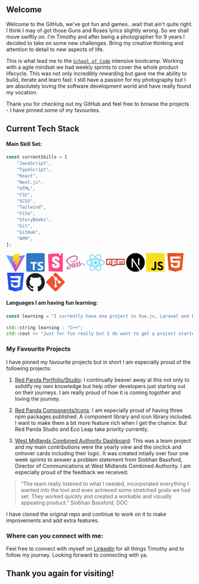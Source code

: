 ## Welcome
Welcome to the GitHub, we've got fun and games...wait that ain't quite right. I think I may of got those Guns and Roses lyrics slightly wrong. So we shall move swiftly on. I'm Timothy and after being a photographer for 9 years I decided to take on some new challenges. Bring my creative thinking and attention to detail to new aspects of life.

This is what lead me to the [`School of Code`](https://schoolofcode.co.uk/) intensive bootcamp. Working with a agile mindset we had weekly sprints to cover the whole product lifecycle. This was not only incredibly rewarding but gave me the ability to build, iterate and learn fast. I still have a passion for my photography but I am absolutely loving the software development world and have really found my vocation.

Thank you for checking out my GitHub and feel free to browse the projects - I have pinned some of my favourites.

## Current Tech Stack
#### Main Skill Set:

``` javascript
const currentSkills = [
    "JavaScript",
    "TypeScript",
    "React",
    "Next.js",
    "HTML",
    "CSS",
    "SCSS",
    "Tailwind",
    "Vite",
    "StoryBooks",
    "Git",
    "GitHub",
    "NPM",
];
```
![Vite_Logo](images/Vite.png)
![TypeScript_Logo](images/TypeScript.png)
![StoryBooks_Logo](images/Storybooks.png)
![sass_Logo](images/sass.png)
![sass_Logo](images/React.png)
![NPM_Logo](images/NPM.png)
![Next_Logo](images/Next.png)
![JavaScript_Logo](images/JavaScript.png)
![HTML5_Logo](images/HTML5.png)
![CSS3_Logo](images/CSS3.png)
![GitHub_Logo](images/GitHub.png)
![Git_Logo](images/Git.png)


#### Languages I am having fun learning:

``` php
const learning = "I currently have one project in Vue.js, Laravel and PHP, and I really want to continue to work on and improve upon this.";
```

```c++
std::string learning : "C++";
std::cout << "Just for fun really but I do want to get a project started in it, as I am really enjoying it.";
```

### My Favourite Projects

I have pinned my favourite projects but in short I am especially proud of the following projects:

1) [Red Panda Portfolio/Studio](https://github.com/TimothyRedPanda/red-panda-portfolio): I continually beaver away at this not only to solidify my own knowledge but help other developers just starting out on their journeys. I am really proud of how it is coming togother and loving the journey.

2) [Red Panda Components/Icons](https://www.npmjs.com/settings/timothypandacode/packages): I am especially proud of having three npm packages published. A component library and icon library included. I want to make them a bit more feature rich when I get the chance. But Red Panda Studio and Eco Leap take priority currently.

3) [West Midlands Combined Authority Dashboard](https://github.com/TimothyRedPanda/communications_dashboard): This was a team project and my main contributions were the yearly view and the onclick and onhover cards including their logic. It was created intially over four one week sprints to answer a problem statement from Siobhan Bassford, Director of Communications at West Midlands Combined Authority. I am especially proud of the feedback we received:

> “The team really listened to what I needed,
> incorporated everything I wanted into the tool
> and even achieved some stretched goals we had set.
> They worked quickly and created a workable and visually
> appealing product.” Siobhan Bassford, DOC

I have cloned the original repo and continue to work on it to make improvements and add extra features.

### Where can you connect with me:
Feel free to connect with myself on [LinkedIn](https://www.linkedin.com/in/timothybridgecode/) for all things Timothy and to follow my journey. Looking forward to connecting with ya.

## Thank you again for visiting!
